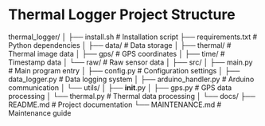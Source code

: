 # Thermal Logger Project Structure
thermal_logger/
│
├── install.sh              # Installation script
├── requirements.txt        # Python dependencies
│
├── data/                   # Data storage
│   ├── thermal/           # Thermal image data
│   ├── gps/              # GPS coordinates
│   ├── time/             # Timestamp data
│   └── raw/              # Raw sensor data
│
├── src/
│   ├── main.py           # Main program entry
│   ├── config.py         # Configuration settings
│   ├── data_logger.py    # Data logging system
│   ├── arduino_handler.py # Arduino communication
│   └── utils/
│       ├── __init__.py
│       ├── gps.py        # GPS data processing
│       └── thermal.py    # Thermal data processing
│
└── docs/
    ├── README.md         # Project documentation
    └── MAINTENANCE.md    # Maintenance guide
